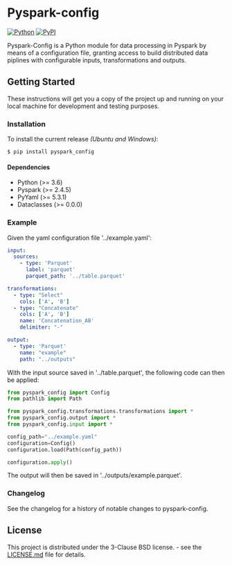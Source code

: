 # Pyspark-config

[![Python](https://img.shields.io/pypi/pyversions/pyspark_config.svg?style=plastic)](https://pypi.org/project/pyspark-config/)
[![PyPI](https://badge.fury.io/py/pyspark-config.svg)](https://pypi.org/project/pyspark-config/)

Pyspark-Config is a Python module for data processing in Pyspark by means of a configuration file, granting access to build distributed data piplines with configurable inputs, transformations and outputs. 


## Getting Started

These instructions will get you a copy of the project up and running on your local machine for development and testing purposes.

### Installation

To install the current release *(Ubuntu and Windows)*:

```
$ pip install pyspark_config
```

#### Dependencies

<ul>
  <li>Python (>= 3.6)</li>
  <li>Pyspark (>= 2.4.5)</li>
  <li>PyYaml (>= 5.3.1)</li>
  <li>Dataclasses (>= 0.0.0)</li>
</ul>

### Example

Given the yaml configuration file '../example.yaml': 

```yaml
input:
  sources:
    - type: 'Parquet'
      label: 'parquet'
      parquet_path: '../table.parquet'

transformations:
  - type: "Select"
    cols: ['A', 'B']
  - type: "Concatenate"
    cols: ['A', 'B']
    name: 'Concatenation_AB'
    delimiter: "-"

output:
  - type: 'Parquet'
    name: "example"
    path: "../outputs"
```

With the input source saved in '../table.parquet', the following code can then be applied: 

```python
from pyspark_config import Config
from pathlib import Path

from pyspark_config.transformations.transformations import *
from pyspark_config.output import *
from pyspark_config.input import *

config_path="../example.yaml"
configuration=Config()
configuration.load(Path(config_path))

configuration.apply()
```

The output will then be saved in '../outputs/example.parquet'.


### Changelog

See the changelog for a history of notable changes to pyspark-config.

## License

This project is distributed under the 3-Clause BSD license. - see the [LICENSE.md](https://github.com/Patrizio1301/pyspark-config/LICENSE.md) file for details. 

